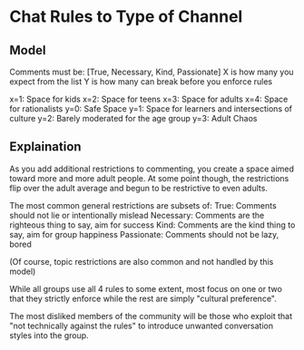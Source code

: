 # Chat Rules to Type of Channel

## Model

Comments must be: [True, Necessary, Kind, Passionate]
X is how many you expect from the list
Y is how many can break before you enforce rules

x=1: Space for kids
x=2: Space for teens
x=3: Space for adults
x=4: Space for rationalists
y=0: Safe Space
y=1: Space for learners and intersections of culture
y=2: Barely moderated for the age group
y=3: Adult Chaos

## Explaination

As you add additional restrictions to commenting, you create a space aimed toward more and more adult people. At some point though, the restrictions flip over the adult average and begun to be restrictive to even adults.

The most common general restrictions are subsets of:
True: Comments should not lie or intentionally mislead
Necessary: Comments are the righteous thing to say, aim for success
Kind: Comments are the kind thing to say, aim for group happiness
Passionate: Comments should not be lazy, bored

(Of course, topic restrictions are also common and not handled by this model)

While all groups use all 4 rules to some extent, most focus on one or two that they strictly enforce while the rest are simply "cultural preference".

The most disliked members of the community will be those who exploit that "not technically against the rules" to introduce unwanted conversation styles into the group.

